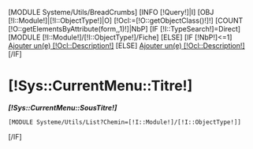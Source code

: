 [MODULE Systeme/Utils/BreadCrumbs]
[INFO [!Query!]|I]
[OBJ [!I::Module!]|[!I::ObjectType!]|O]
[!Ocl:=[!O::getObjectClass()!]!]
[COUNT [!O::getElementsByAttribute(form,,1)!]|NbP]
[IF [!I::TypeSearch!]=Direct]
    [MODULE [!I::Module!]/[!I::ObjectType!]/Fiche]
[ELSE]
[IF [!NbP!]<=1]
    <a href="/[!Sys::getMenu([!I::Module!]/[!I::ObjectType!])!]/Form" data-title="Ajouter [!O::getDescription()!]" class="btn btn-danger pull-right btn-lg popup"><span class="glyphicon glyphicon-plus" aria-hidden="true" ></span> Ajouter un(e) [!Ocl::Description!]</a>
[ELSE]
<a href="/[!Sys::getMenu([!I::Module!]/[!I::ObjectType!])!]/Ajouter" data-title="Ajouter [!O::getDescription()!]" class="btn btn-danger pull-right btn-lg"><span class="glyphicon glyphicon-plus" aria-hidden="true" ></span> Ajouter un(e) [!Ocl::Description!]</a>
[/IF]
    <h1>[!Sys::CurrentMenu::Titre!]</h1>
    <i><b>[!Sys::CurrentMenu::SousTitre!]</b></i>

    [MODULE Systeme/Utils/List?Chemin=[!I::Module!]/[!I::ObjectType!]]
[/IF]